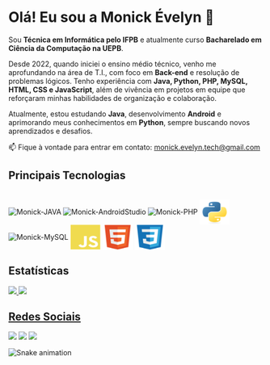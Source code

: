 # Olá! Eu sou a Monick Évelyn 👋

Sou **Técnica em Informática pelo IFPB** e atualmente curso **Bacharelado em Ciência da Computação na UEPB**.

Desde 2022, quando iniciei o ensino médio técnico, venho me aprofundando na área de T.I., com foco em **Back-end** e resolução de problemas lógicos. Tenho experiência com **Java, Python, PHP, MySQL, HTML, CSS e JavaScript**, além de vivência em projetos em equipe que reforçaram minhas habilidades de organização e colaboração.

Atualmente, estou estudando **Java**, desenvolvimento **Android** e aprimorando meus conhecimentos em **Python**, sempre buscando novos aprendizados e desafios.

📫 Fique à vontade para entrar em contato: monick.evelyn.tech@gmail.com

## Principais Tecnologias
<div style="display: inline_block"><br>
  <img align="center" alt="Monick-JAVA" height="50" width="60" src="https://cdn.jsdelivr.net/gh/devicons/devicon@latest/icons/java/java-original.svg">
  <img align="center" alt="Monick-AndroidStudio"  height="50" width="60" src="https://cdn.jsdelivr.net/gh/devicons/devicon@latest/icons/androidstudio/androidstudio-original.svg">
  <img align="center" alt="Monick-PHP"  height="50" width="60" src="https://cdn.jsdelivr.net/gh/devicons/devicon@latest/icons/php/php-original.svg">
  <img align="center" alt="Monick-Python"  height="50" width="60" src="https://raw.githubusercontent.com/devicons/devicon/master/icons/python/python-original.svg">
  <img align="center" alt="Monick-MySQL"  height="50" width="60" src="https://cdn.jsdelivr.net/gh/devicons/devicon@latest/icons/mysql/mysql-original.svg">
  <img align="center" alt="Monick-JS"  height="50" width="60" src="https://raw.githubusercontent.com/devicons/devicon/master/icons/javascript/javascript-plain.svg">
  <img align="center" alt="Monick-HTML" height="50" width="60" src="https://raw.githubusercontent.com/devicons/devicon/master/icons/html5/html5-original.svg">
  <img align="center" alt="Monick-CSS" height="50" width="60"  src="https://raw.githubusercontent.com/devicons/devicon/master/icons/css3/css3-original.svg">
</div>

## Estatísticas
<div>
<a href="https://github.com/monick-evelyn">
<img loading="lazy" height="180em" src="https://github-readme-stats.vercel.app/api/top-langs/?username=monick-evelyn&layout=compact&langs_count=7&theme=dracula"/>
<img loading="lazy" height="180em" src="https://github-readme-stats.vercel.app/api?username=monick-evelyn&show_icons=true&theme=dracula&include_all_commits=true&count_private=true"/>
</div>

## Redes Sociais

<div> 
  <a href="https://instagram.com/monickevs" target="_blank"><img src="https://img.shields.io/badge/-Instagram-%23E4405F?style=for-the-badge&logo=instagram&logoColor=white" target="_blank"></a>
  <a href="https://mailto:monick.evelyn.tech@gmail.com"><img src="https://img.shields.io/badge/-Gmail-%23333?style=for-the-badge&logo=gmail&logoColor=white" target="_blank"></a>
  <a href="https://www.linkedin.com/in/monickevelyn" target="_blank"><img src="https://img.shields.io/badge/-LinkedIn-%230077B5?style=for-the-badge&logo=linkedin&logoColor=white" target="_blank"></a> 
</div>

![Snake animation](https://github.com/seu-usuário-aqui/seu-usuário-aqui/blob/output/github-contribution-grid-snake.svg)
